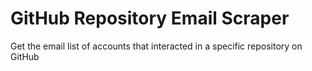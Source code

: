 # GitHub Repository Email Scraper
 Get the email list of accounts that interacted in a specific repository on GitHub
